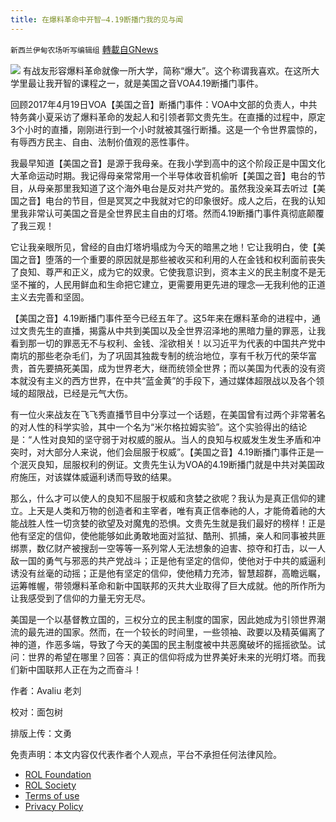 ```yaml
---
title: 在爆料革命中开智—4.19断播门我的见与闻
---
```

`新西兰伊甸农场听写编辑组` [轉載自GNews](https://gnews.org/zh-hans/2438654/)

![](https://assets.gnews.org/wp-content/uploads/2022/04/image-3763.png) 
有战友形容爆料革命就像一所大学，简称“爆大”。这个称谓我喜欢。在这所大学里最让我开智的课程之一，就是美国之音VOA4.19断播门事件。
 
回顾2017年4月19日VOA【美国之音】断播门事件：VOA中文部的负责人，中共特务龚小夏采访了爆料革命的发起人和引领者郭文贵先生。在直播的过程中，原定3个小时的直播，刚刚进行到一个小时就被其强行断播。这是一个令世界震惊的，有辱西方民主、自由、法制价值观的恶性事件。
 
我最早知道【美国之音】是源于我母亲。在我小学到高中的这个阶段正是中国文化大革命运动时期。我记得母亲常常用一个半导体收音机偷听【美国之音】电台的节目，从母亲那里我知道了这个海外电台是反对共产党的。虽然我没亲耳去听过【美国之音】电台的节目，但是冥冥之中我就对它的印象很好。成人之后，在我的认知里我非常认可美国之音是全世界民主自由的灯塔。然而4.19断播门事件真彻底颠覆了我三观！
 
它让我亲眼所见，曾经的自由灯塔坍塌成为今天的暗黑之地！它让我明白，使【美国之音】堕落的一个重要的原因就是那些被收买和利用的人在金钱和权利面前丧失了良知、尊严和正义，成为它的奴隶。它使我意识到，资本主义的民主制度不是无坚不摧的，人民用鲜血和生命把它建立，更需要用更先进的理念—无我利他的正道主义去完善和坚固。
 
【美国之音】4.19断播门事件至今已经五年了。这5年来在爆料革命的进程中，通过文贵先生的直播，揭露从中共到美国以及全世界沼泽地的黑暗力量的罪恶，让我看到那一切的罪恶无不与权利、金钱、淫欲相关！以习近平为代表的中国共产党中南坑的那些老杂毛们，为了巩固其独裁专制的统治地位，享有千秋万代的荣华富贵，首先要搞死美国，成为世界老大，继而统领全世界；而以美国为代表的没有资本就没有主义的西方世界，在中共“蓝金黄”的手段下，通过媒体超限战以及各个领域的超限战，已经是元气大伤。
 
有一位火来战友在飞飞秀直播节目中分享过一个话题，在美国曾有过两个非常著名的对人性的科学实验，其中一个名为“米尔格拉姆实验”。这个实验得出的结论是：“人性对良知的坚守弱于对权威的服从。当人的良知与权威发生发生矛盾和冲突时，对大部分人来说，他们会屈服于权威”。【美国之音】4.19断播门事件正是一个泯灭良知，屈服权利的例证。文贵先生认为VOA的4.19断播门就是中共对美国政府施压，对该媒体威逼利诱而导致的结果。
 
那么，什么才可以使人的良知不屈服于权威和贪婪之欲呢？我认为是真正信仰的建立。上天是人类和万物的创造者和主宰者，唯有真正信奉祂的人，才能倚着祂的大能战胜人性一切贪婪的欲望及对魔鬼的恐惧。文贵先生就是我们最好的榜样！正是他有坚定的信仰，使他能够如此勇敢地面对监狱、酷刑、抓捕，亲人和同事被共匪绑票，数亿财产被搜刮一空等等一系列常人无法想象的迫害、掠夺和打击，以一人敌一国的勇气与邪恶的共产党战斗；正是他有坚定的信仰，使他对于中共的威逼利诱没有丝毫的动摇；正是他有坚定的信仰，使他精力充沛，智慧超群，高瞻远瞩，运筹帷幄，带领爆料革命和新中国联邦的灭共大业取得了巨大成就。他的所作所为让我感受到了信仰的力量无穷无尽。
 
美国是一个以基督教立国的，三权分立的民主制度的国家，因此她成为引领世界潮流的最先进的国家。然而，在一个较长的时间里，一些领袖、政要以及精英偏离了神的道，作恶多端，导致了今天的美国的民主制度被中共恶魔破坏的摇摇欲坠。试问：世界的希望在哪里？回答：真正的信仰将成为世界美好未来的光明灯塔。而我们新中国联邦人正在为之而奋斗！
 
作者：Avaliu 老刘
 
校对：面包树
 
排版上传：文勇

免责声明：本文内容仅代表作者个人观点，平台不承担任何法律风险。
  
- [ROL Foundation](https://rolfoundation.org/)
- [ROL Society](https://rolsociety.org/)
- [Terms of use](https://gnews.org/terms-of-use-3/)
- [Privacy Policy](https://gnews.org/privacy-policy/)
